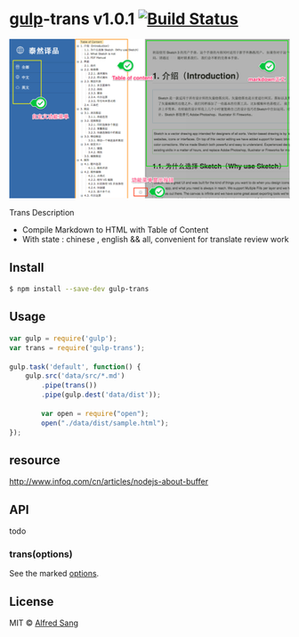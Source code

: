 # [gulp](http://gulpjs.com)-trans v1.0.1 [![Build Status](https://travis-ci.org/i5ting/gulp-trans.svg?branch=master)](https://travis-ci.org/i5ting/gulp-trans)


![](preview.png)
 

Trans Description

- Compile Markdown to HTML with Table of Content
- With state : chinese , english  && all, convenient for translate review work


## Install

```sh
$ npm install --save-dev gulp-trans
```


## Usage

```js
var gulp = require('gulp');
var trans = require('gulp-trans');

gulp.task('default', function() {
	gulp.src('data/src/*.md')
		.pipe(trans())
		.pipe(gulp.dest('data/dist'));
		 
		var open = require("open");
		open("./data/dist/sample.html");
});

```

## resource

http://www.infoq.com/cn/articles/nodejs-about-buffer


## API

todo

### trans(options)

See the marked [options](https://github.com/chjj/marked#options-1).


## License

MIT © [Alfred Sang](http://no320.com)
